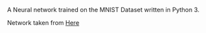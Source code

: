 A Neural network trained on the MNIST Dataset written in Python 3.

Network taken from [Here](https://github.com/mnielsen/neural-networks-and-deep-learning)
